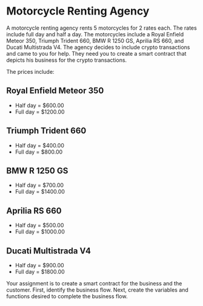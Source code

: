 # Motorcycle Renting Agency

A motorcycle renting agency rents 5 motorcycles for 2 rates each. The rates include full
day and half a day. The motorcycles include a Royal Enfield Meteor 350, Triumph Trident 660,
BMW R 1250 GS, Aprilia RS 660, and Ducati Multistrada V4. The agency decides to include
crypto transactions and came to you for help. They need you to create a smart contract that
depicts his business for the crypto transactions.

The prices include:

## Royal Enfield Meteor 350

- Half day = $600.00
- Full day = $1200.00

## Triumph Trident 660

- Half day = $400.00
- Full day = $800.00

## BMW R 1250 GS

- Half day = $700.00
- Full day = $1400.00

## Aprilia RS 660

- Half day = $500.00
- Full day = $1000.00

## Ducati Multistrada V4

- Half day = $900.00
- Full day = $1800.00

Your assignment is to create a smart contract for the business and the customer. First,
identify the business flow. Next, create the variables and functions desired to complete the
business flow.
